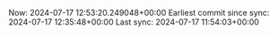 Now: 2024-07-17 12:53:20.249048+00:00 Earliest commit since sync: 2024-07-17 12:35:48+00:00 Last sync: 2024-07-17 11:54:03+00:00
